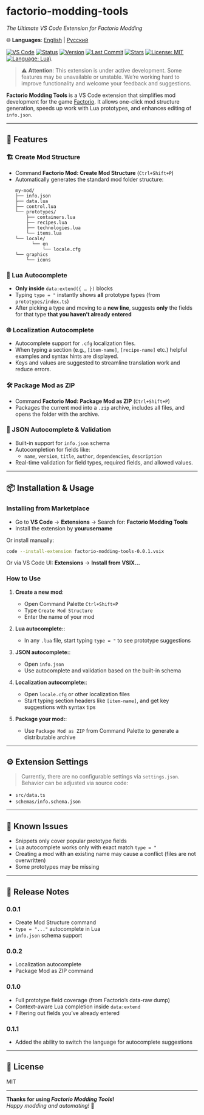 
# factorio-modding-tools  
_The Ultimate VS Code Extension for Factorio Modding_

🌐 **Languages**: [English](README.md) | [Русский](README.ru.md)

[![VS Code](https://img.shields.io/badge/VSCODE-Extension-blue?logo=visualstudiocode)](https://marketplace.visualstudio.com/)
[![Status](https://img.shields.io/badge/status-in--development-yellow)](https://github.com/Guns-lingers/factorio-modding-tools)
[![Version](https://img.shields.io/badge/version-0.1.0-blue)](https://github.com/Guns-lingers/factorio-modding-tools/releases)
[![Last Commit](https://img.shields.io/github/last-commit/Guns-lingers/factorio-modding-tools)](https://github.com/Guns-lingers/factorio-modding-tools/commits)
[![Stars](https://img.shields.io/github/stars/Guns-lingers/factorio-modding-tools?style=social)](https://github.com/Guns-lingers/factorio-modding-tools/stargazers)
[![License: MIT](https://img.shields.io/badge/license-MIT-green.svg)](https://opensource.org/licenses/MIT)
[![Language: Lua](https://img.shields.io/badge/language-Lua-blue.svg)](https://www.lua.org/)\
<!-- [![Join our Discord server](https://invidget.switchblade.xyz/W9DMUwKhv7)](https://discord.gg/W9DMUwKhv7) -->


> ⚠️ **Attention**: This extension is under active development. Some features may be unavailable or unstable. We’re working hard to improve functionality and welcome your feedback and suggestions.

**Factorio Modding Tools** is a VS Code extension that simplifies mod development for the game [Factorio](https://factorio.com/).
It allows one-click mod structure generation, speeds up work with Lua prototypes, and enhances editing of `info.json`.

---

## 🚀 Features

### 🏗️ Create Mod Structure
- Command **Factorio Mod: Create Mod Structure** (`Ctrl+Shift+P`)
- Automatically generates the standard mod folder structure:
  ```
  my-mod/
  ├── info.json
  ├── data.lua
  ├── control.lua
  └── prototypes/
      ├── containers.lua
      ├── recipes.lua
      ├── technologies.lua
      └── items.lua
  └── locale/
        └── en
            └── locale.cfg
  └── graphics
      └── icons
  ```

### 🤠 Lua Autocomplete
- **Only inside** `data:extend({ … })` blocks  
- Typing `type = "` instantly shows **all** prototype types (from `prototypes/index.ts`)  
- After picking a type and moving to a **new line**, suggests **only** the fields for that type **that you haven’t already entered**  

### 🌐 Localization Autocomplete
- Autocomplete support for `.cfg` localization files.
- When typing a section (e.g., `[item-name]`, `[recipe-name]` etc.) helpful examples and syntax hints are displayed.
- Keys and values are suggested to streamline translation work and reduce errors.

### 🛠️ Package Mod as ZIP
- Command **Factorio Mod: Package Mod as ZIP** (`Ctrl+Shift+P`)
- Packages the current mod into a `.zip` archive, includes all files, and opens the folder with the archive.

### 📝 JSON Autocomplete & Validation
- Built-in support for `info.json` schema
- Autocompletion for fields like:
  - `name`, `version`, `title`, `author`, `dependencies`, `description`
- Real-time validation for field types, required fields, and allowed values.

---

## 📦 Installation & Usage

### Installing from Marketplace

- Go to **VS Code** → **Extensions** → Search for: **Factorio Modding Tools**
- Install the extension by **yourusername**

Or install manually:
```bash
code --install-extension factorio-modding-tools-0.0.1.vsix
```

Or via VS Code UI:
**Extensions** → **Install from VSIX...**



### How to Use

1. **Create a new mod**:
   - Open Command Palette `Ctrl+Shift+P`
   - Type  `Create Mod Structure`
   - Enter the name of your mod

2. **Lua autocomplete:**:
   - In any `.lua` file, start typing `type = "` to see prototype suggestions

3. **JSON autocomplete:**:
   - Open `info.json`
   - Use autocomplete and validation based on the built-in schema

4. **Localization autocomplete:**:
   - Open `locale.cfg` or other localization files
   - Start typing section headers like `[item-name]`, and get key suggestions with syntax tips

5. **Package your mod:**:
   - Use `Package Mod as ZIP` from Command Palette to generate a distributable archive

---

## ⚙ Extension Settings

> Currently, there are no configurable settings via `settings.json`.  
Behavior can be adjusted via source code:

- `src/data.ts`
- `schemas/info.schema.json`

---

## 🐞 Known Issues

- Snippets only cover popular prototype fields
- Lua autocomplete works only with exact match `type = "`
- Creating a mod with an existing name may cause a conflict (files are not overwritten)
- Some prototypes may be missing
---


## 📝 Release Notes

### 0.0.1
- Create Mod Structure command
- `type = "..."` autocomplete in Lua
- `info.json` schema support

### 0.0.2
- Localization autocomplete
- Package Mod as ZIP command

### 0.1.0
- Full prototype field coverage (from Factorio’s data-raw dump)
- Context-aware Lua completion inside `data:extend`
- Filtering out fields you’ve already entered

### 0.1.1
- Added the ability to switch the language for autocomplete suggestions

---

## 📂 License

MIT

---

**Thanks for using _Factorio Modding Tools_!**  
_Happy modding and automating!_ 🤖
